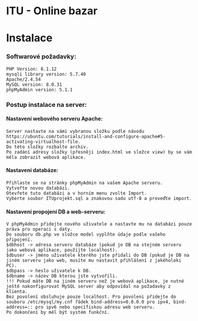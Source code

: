# ITU - Online bazar
# Instalace
### Softwarové požadavky:
    PHP Version: 8.1.12
    mysqli library version: 5.7.40
    Apache/2.4.54
    MySQL version: 8.0.31
    phpMyAdmin version: 5.1.1
### Postup instalace na server:
#### Nastavení webového serveru Apache:
    Server nastavte na vámi vybranou složku podle návodu https://ubuntu.com/tutorials/install-and-configure-apache#5-activating-virtualhost-file.
    Do této složky rozbalte archiv.
    Po zadání adresy složky (přesněji index.html ve složce view) by se vám měla zobrazit webová aplikace.
#### Nastavení databáze:
    Přihlaste se na stránky phpMyAdmin na vašem Apache serveru.
    Vytvořte novou databázi.
    Otevřete tuto databázi a v horním menu zvolte Import.
    Vyberte soubor ITUprojekt.sql a znakovou sadu utf-8 a proveďte import.
#### Nastavení propojení DB a web-serveru:
    V phpMyAdmin přidejte nového uživatele a nastavte mu na databázi pouze práva pro operaci s daty.
    Do souboru db.php ve složce model vyplňte údaje podle vašeho připojení.
    $dbhost -> adresa serveru databáze (pokud je DB na stejném serveru jako webová aplikace, použijte localhost).
    $dbuser -> jméno uživatele kterého jste přidali do DB (pokud je DB na jiném serveru jako web, musíte mu nastavit přihlášení z jakéholoki PC).
    $dbpass -> heslo uživatele k DB.
    $dbname -> název DB kterou jste vytvořili.
    !!! Pokud máte DB na jiném serveru než je webová aplikace, je nutné ještě nakonfigurovat MySQL server aby odpovídal na požadavky z klienta.
    Bez povolení obsluhuje pouze localhost. Pro povoleni přidejte do souboru /etc/mysql/my.cnf řádek bind-address=0.0.0.0 pro ipv4, bind-address=:: pro ipv6 nebo specifiskou adresu web serveru.
    Po dokončení by měl být systém funkční.
